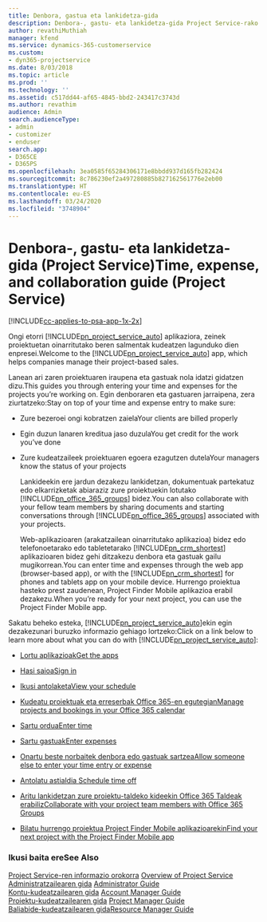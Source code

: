 ```yaml
---
title: Denbora, gastua eta lankidetza-gida
description: Denbora-, gastu- eta lankidetza-gida Project Service-rako
author: revathiMuthiah
manager: kfend
ms.service: dynamics-365-customerservice
ms.custom:
- dyn365-projectservice
ms.date: 8/03/2018
ms.topic: article
ms.prod: ''
ms.technology: ''
ms.assetid: c517dd44-af65-4845-bbd2-243417c3743d
ms.author: revathim
audience: Admin
search.audienceType:
- admin
- customizer
- enduser
search.app:
- D365CE
- D365PS
ms.openlocfilehash: 3ea0585f65284306171e8bbdd937d165fb282424
ms.sourcegitcommit: 8c786230ef2a497280885b827162561776e2eb00
ms.translationtype: HT
ms.contentlocale: eu-ES
ms.lasthandoff: 03/24/2020
ms.locfileid: "3748904"
---
```

# <a name="time-expense-and-collaboration-guide-project-service"></a><span data-ttu-id="625c9-103">Denbora-, gastu- eta lankidetza-gida (Project Service)</span><span class="sxs-lookup"><span data-stu-id="625c9-103">Time, expense, and collaboration guide (Project Service)</span></span>

[!INCLUDE[cc-applies-to-psa-app-1x-2x](../includes/cc-applies-to-psa-app-1x-2x.md)]

<span data-ttu-id="625c9-104">Ongi etorri [!INCLUDE[pn_project_service_auto](../includes/pn-project-service-auto.md)] aplikaziora, zeinek proiektuetan oinarritutako beren salmentak kudeatzen lagunduko dien enpresei.</span><span class="sxs-lookup"><span data-stu-id="625c9-104">Welcome to the [!INCLUDE[pn_project_service_auto](../includes/pn-project-service-auto.md)] app, which helps companies manage their project-based sales.</span></span> 
  
 <span data-ttu-id="625c9-105">Lanean ari zaren proiektuaren iraupena eta gastuak nola idatzi gidatzen dizu.</span><span class="sxs-lookup"><span data-stu-id="625c9-105">This guides you through entering your time and expenses for the projects you’re working on.</span></span> <span data-ttu-id="625c9-106">Egin denboraren eta gastuaren jarraipena, zera ziurtatzeko:</span><span class="sxs-lookup"><span data-stu-id="625c9-106">Stay on top of your time and expense entry to make sure:</span></span>  
  
- <span data-ttu-id="625c9-107">Zure bezeroei ongi kobratzen zaiela</span><span class="sxs-lookup"><span data-stu-id="625c9-107">Your clients are billed properly</span></span>  
  
- <span data-ttu-id="625c9-108">Egin duzun lanaren kreditua jaso duzula</span><span class="sxs-lookup"><span data-stu-id="625c9-108">You get credit for the work you’ve done</span></span>  
  
- <span data-ttu-id="625c9-109">Zure kudeatzaileek proiektuaren egoera ezagutzen dutela</span><span class="sxs-lookup"><span data-stu-id="625c9-109">Your managers know the status of your projects</span></span>  
  
  <span data-ttu-id="625c9-110">Lankideekin ere jardun dezakezu lankidetzan, dokumentuak partekatuz edo elkarrizketak abiaraziz zure proiektuekin lotutako [!INCLUDE[pn_office_365_groups](../includes/pn-office-365-groups.md)] bidez.</span><span class="sxs-lookup"><span data-stu-id="625c9-110">You can also collaborate with your fellow team members by sharing documents and starting conversations through [!INCLUDE[pn_office_365_groups](../includes/pn-office-365-groups.md)] associated with your projects.</span></span>  
  
  <span data-ttu-id="625c9-111">Web-aplikazioaren (arakatzailean oinarritutako aplikazioa) bidez edo telefonoetarako edo tabletetarako [!INCLUDE[pn_crm_shortest](../includes/pn-crm-shortest.md)] aplikazioaren bidez gehi ditzakezu denbora eta gastuak gailu mugikorrean.</span><span class="sxs-lookup"><span data-stu-id="625c9-111">You can enter time and expenses through the web app (browser-based app), or with the [!INCLUDE[pn_crm_shortest](../includes/pn-crm-shortest.md)] for phones and tablets app on your mobile device.</span></span> <span data-ttu-id="625c9-112">Hurrengo proiektua hasteko prest zaudenean, Project Finder Mobile aplikazioa erabil dezakezu.</span><span class="sxs-lookup"><span data-stu-id="625c9-112">When you’re ready for your next project, you can use the Project Finder Mobile app.</span></span>  
  
<span data-ttu-id="625c9-113">Sakatu beheko esteka, [!INCLUDE[pn_project_service_auto](../includes/pn-project-service-auto.md)]ekin egin dezakezunari buruzko informazio gehiago lortzeko:</span><span class="sxs-lookup"><span data-stu-id="625c9-113">Click on a link below to learn more about what you can do with [!INCLUDE[pn_project_service_auto](../includes/pn-project-service-auto.md)]:</span></span>  
  
-   [<span data-ttu-id="625c9-114">Lortu aplikazioak</span><span class="sxs-lookup"><span data-stu-id="625c9-114">Get the apps</span></span>](../project-service/get-apps.md)  
  
-   [<span data-ttu-id="625c9-115">Hasi saioa</span><span class="sxs-lookup"><span data-stu-id="625c9-115">Sign in</span></span>](../project-service/sign-in.md)  
  
-   [<span data-ttu-id="625c9-116">Ikusi antolaketa</span><span class="sxs-lookup"><span data-stu-id="625c9-116">View your schedule</span></span>](../project-service/view-schedule.md)  
  
-   [<span data-ttu-id="625c9-117">Kudeatu proiektuak eta erreserbak Office 365-en egutegian</span><span class="sxs-lookup"><span data-stu-id="625c9-117">Manage projects and bookings in your Office 365 calendar</span></span>](../project-service/manage-project-bookings-office-365-calendar.md)  
  
-   [<span data-ttu-id="625c9-118">Sartu ordua</span><span class="sxs-lookup"><span data-stu-id="625c9-118">Enter time</span></span>](../project-service/enter-time.md)  
  
-   [<span data-ttu-id="625c9-119">Sartu gastuak</span><span class="sxs-lookup"><span data-stu-id="625c9-119">Enter expenses</span></span>](../project-service/enter-expenses.md)  
  
-   [<span data-ttu-id="625c9-120">Onartu beste norbaitek denbora edo gastuak sartzea</span><span class="sxs-lookup"><span data-stu-id="625c9-120">Allow someone else to enter your time entry or expense</span></span>](../project-service/allow-someone-else-enter-time-entry-expense.md)  
  
-   [<span data-ttu-id="625c9-121">Antolatu astialdia </span><span class="sxs-lookup"><span data-stu-id="625c9-121">Schedule time off</span></span>](../project-service/schedule-time-off.md)  
  
-   [<span data-ttu-id="625c9-122">Aritu lankidetzan zure proiektu-taldeko kideekin Office 365 Taldeak erabiliz</span><span class="sxs-lookup"><span data-stu-id="625c9-122">Collaborate with your project team members with Office 365 Groups</span></span>](../project-service/collaborate-project-team-members-office-365-groups.md)  
  
-   [<span data-ttu-id="625c9-123">Bilatu hurrengo proiektua Project Finder Mobile aplikazioarekin</span><span class="sxs-lookup"><span data-stu-id="625c9-123">Find your next project with the Project Finder Mobile app</span></span>](../project-service/find-next-project-finder-mobile-app.md)  
  
### <a name="see-also"></a><span data-ttu-id="625c9-124">Ikusi baita ere</span><span class="sxs-lookup"><span data-stu-id="625c9-124">See Also</span></span>  
 <span data-ttu-id="625c9-125">[Project Service-ren informazio orokorra](../project-service/overview.md) </span><span class="sxs-lookup"><span data-stu-id="625c9-125">[Overview of Project Service](../project-service/overview.md) </span></span>  
 <span data-ttu-id="625c9-126">[Administratzailearen gida](../project-service/admin-guide.md) </span><span class="sxs-lookup"><span data-stu-id="625c9-126">[Administrator Guide](../project-service/admin-guide.md) </span></span>  
 <span data-ttu-id="625c9-127">[Kontu-kudeatzailearen gida](../project-service/account-manager-guide.md) </span><span class="sxs-lookup"><span data-stu-id="625c9-127">[Account Manager Guide](../project-service/account-manager-guide.md) </span></span>  
 <span data-ttu-id="625c9-128">[Proiektu-kudeatzailearen gida](../project-service/project-manager-guide.md) </span><span class="sxs-lookup"><span data-stu-id="625c9-128">[Project Manager Guide](../project-service/project-manager-guide.md) </span></span>  
 [<span data-ttu-id="625c9-129">Baliabide-kudeatzailearen gida</span><span class="sxs-lookup"><span data-stu-id="625c9-129">Resource Manager Guide</span></span>](../project-service/resource-manager-guide.md)   

